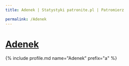 ```yaml
---
title: Adenek | Statystyki patronite.pl | Patromierz

permalink: /Adenek
---
```


# [Adenek](https://patronite.pl/Adenek)

{% include profile.md name="Adenek" prefix="a" %}
